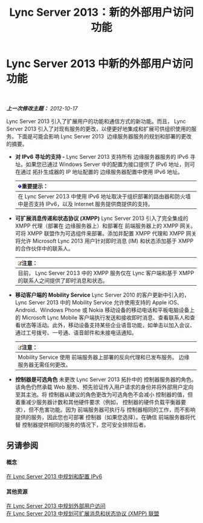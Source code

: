 ﻿---
title: Lync Server 2013：新的外部用户访问功能
TOCTitle: 新的外部用户访问功能
ms:assetid: 99da6bd5-ec14-4ad9-8f7d-37fbddf567dd
ms:mtpsurl: https://technet.microsoft.com/zh-cn/library/Gg398794(v=OCS.15)
ms:contentKeyID: 49313695
ms.date: 05/19/2016
mtps_version: v=OCS.15
ms.translationtype: HT
---

# Lync Server 2013 中新的外部用户访问功能

 

_**上一次修改主题：** 2012-10-17_

Lync Server 2013 引入了扩展用户的功能和通信方式的新功能。而且， Lync Server 2013 引入了对现有服务的更改，以便更好地集成和扩展可供组织使用的服务。下面是可能会影响 Lync Server 2013  边缘服务器服务的规划和部署的更改的摘要。

  - **对 IPv6 寻址的支持 -** Lync Server 2013 支持所有 边缘服务器服务的 IPv6 寻址。如果您已通过 Windows Server 中的配置为接口提供了 IPv6 地址，则可在通过 拓扑生成器的 IP 地址配置的 边缘服务器配置中使用 IPv6 地址。
    
    <table>
    <thead>
    <tr class="header">
    <th><img src="images/Gg398794.important(OCS.15).gif" title="important" alt="important" />重要提示：</th>
    </tr>
    </thead>
    <tbody>
    <tr class="odd">
    <td>在 Lync Server 2013 中使用 IPv6 地址取决于组织部署的路由器和防火墙中是否支持 IPv6，以及 Internet 服务提供商提供的支持。</td>
    </tr>
    </tbody>
    </table>


  - **可扩展消息传递和状态协议 (XMPP)** Lync Server 2013 引入了完全集成的 XMPP 代理（部署在 边缘服务器上）和部署在 前端服务器上的 XMPP 网关。可将 XMPP 联盟作为可选组件来部署。添加并配置 XMPP 代理和 XMPP 网关将允许 Microsoft Lync 2013 用户针对即时消息 (IM) 和状态添加基于 XMPP 的合作伙伴中的联系人。
    
    <table>
    <thead>
    <tr class="header">
    <th><img src="images/Dn783119.note(OCS.15).gif" title="note" alt="note" />注意：</th>
    </tr>
    </thead>
    <tbody>
    <tr class="odd">
    <td>目前， Lync Server 2013 中的 XMPP 服务仅在 Lync 客户端和基于 XMPP 的联系人之间提供了即时消息和状态。</td>
    </tr>
    </tbody>
    </table>


  - **移动客户端的 Mobility Service** Lync Server 2010 的客户更新中引入的， Lync Server 2013 中的 Mobility Service 允许使用支持的 Apple iOS、Android、Windows Phone 或 Nokia 移动设备的移动电话和平板电脑设备上的 Microsoft Lync Mobile 客户端执行发送和接收即时消息、查看联系人和查看状态等活动。此外，移动设备支持某些企业语音功能，如单击以加入会议、通过工号拨号、一号通、语音邮件和未接电话通知。
    
    <table>
    <thead>
    <tr class="header">
    <th><img src="images/Dn783119.note(OCS.15).gif" title="note" alt="note" />注意：</th>
    </tr>
    </thead>
    <tbody>
    <tr class="odd">
    <td>Mobility Service 使用 前端服务器上部署的反向代理和已发布服务。 边缘服务器无需任何更改。</td>
    </tr>
    </tbody>
    </table>


  - **控制器是可选角色** 未更改 Lync Server 2013 拓扑中的 控制器服务器的角色。该角色仍然承载 Web 服务、预先验证传入用户请求的身份并将外部用户定向至其主池。将 控制器从建议的角色更改为可选角色不会减小 控制器的值，但着重减少服务器计数和其他硬件要求（例如， 控制器的硬件负载平衡器要求），但不危害功能。因为 前端服务器可执行与 控制器相同的工作，而不影响提供的服务，因此您也可部署 控制器（如果您选择）。在确信 前端服务器将代替 控制器提供相同的服务的情况下，您可安全排除后者。

## 另请参阅

#### 概念

[在 Lync Server 2013 中规划和配置 IPv6](lync-server-2013-planning-for-and-configuring-ipv6.md)  

#### 其他资源

[在 Lync Server 2013 中规划外部用户访问](lync-server-2013-planning-for-external-user-access.md)  
[在 Lync Server 2013 中规划可扩展消息和状态协议 (XMPP) 联盟](lync-server-2013-planning-for-extensible-messaging-and-presence-protocol-xmpp-federation.md)

